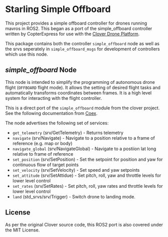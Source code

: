 # Starling Simple Offboard

This project provides a simple offboard controller for drones running mavros in ROS2. This began as a port of the simple_offboard controller written by CopterExpress for use with the [Clover Drone Platform](https://github.com/CopterExpress/clover).

This package contains both the controller `simple_offboard` node as well as the srvs seperately in `simple_offboard_msgs` for development of controllers which use this node.

## *simple_offboard* Node
This node is intended to simplify the programming of autonomous drone flight (`OFFBOARD` flight mode). It allows the setting of desired flight tasks and automatically transforms coordinates between frames. It is a high level system for interacting with the flight controller.

This is a direct port of the `simple_offboard` module from the clover project. See the following documentation from [Coex](https://clover.coex.tech/en/simple_offboard.html).

The node advertises the following set of services:

- `get_telemetry` (srv/GetTelemetry) - Returns telemetry
- `navigate` (srv/Navigate) - Navigate to a position relative to a frame of reference (e.g. map or body)
- `navigate_global` (srv/NavigateGlobal) - Navigate to a postiion lat long relative to frame of reference
- `set_position` (srv/SetPosition) - Set the setpoint for position and yaw for continuous flow of target points
- `set_velocity` (srv/SetVelocity) - Set speed and yaw setpoints
- `set_attitude` (srv/SetAttidue) - Set pitch, roll, yaw and throttle levels for lower level control
- `set_rates` (srv/SetRates) - Set pitch, roll, yaw rates and throttle levels for lower level control
- `land` (std_srvs/srv/Trigger) - Switch drone to landing mode.


## License

As per the original Clover source code, this ROS2 port is also covered under the MIT License.